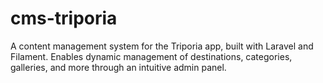 # cms-triporia
A content management system for the Triporia app, built with Laravel and Filament. Enables dynamic management of destinations, categories, galleries, and more through an intuitive admin panel.
